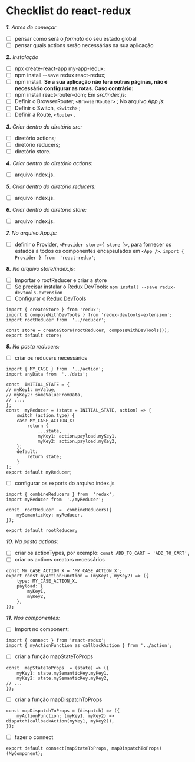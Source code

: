 # Checklist do react-redux

***1.** Antes de começar*
- [ ] pensar como será o *formato* do seu estado global
- [ ] pensar quais actions serão necessárias na sua aplicação

***2.** Instalação*
- [ ] npx create-react-app my-app-redux;
- [ ] npm install --save redux react-redux;
- [ ] npm install.
 **Se a sua aplicação não terá outras páginas, não é necessário configurar as rotas. Caso contrário:**
- [ ]  npm install react-router-dom;
Em *src/index.js*: 
- [ ] Definir o BrowserRouter,  `<BrowserRouter>` ;
No arquivo *App.js*: 
- [ ]  Definir o Switch,  `<Switch>`  ;
- [ ] Definir a Route,  `<Route>`  .

***3.** Criar dentro do diretório src:*
- [ ] diretório actions;
- [ ] diretório reducers;
- [ ] diretório store.

***4.** Criar dentro do diretório actions:*
- [ ] arquivo index.js.

***5.** Criar dentro do diretório reducers:*
- [ ] arquivo index.js.

***6.** Criar dentro do diretório store:*
- [ ] arquivo index.js.

***7.** No arquivo App.js:*
- [ ] definir o Provider, `<Provider store={ store }>`, para fornecer os estados à todos os componentes encapsulados em `<App />`. `import { Provider } from  'react-redux'`;

***8.** No arquivo store/index.js:*
- [ ] Importar o rootReducer e criar a store
- [ ] Se precisar instalar o Redux DevTools: `npm install --save redux-devtools-extension` 
- [ ] Configurar o [Redux DevTools](https://github.com/reduxjs/redux-devtools)
```
import { createStore } from 'redux';
import { composeWithDevTools } from 'redux-devtools-extension';
import rootReducer from  '../reducer';

const store = createStore(rootReducer, composeWithDevTools());
export default store;
```
***9.** Na pasta reducers:*
- [ ] criar os reducers necessários
```
import { MY_CASE } from  '../action';
import anyData from  '../data';

const  INITIAL_STATE = {
// myKey1: myValue,
// myKey2: someValueFromData,
// ....
};
const  myReducer = (state = INITIAL_STATE, action) => {
	switch (action.type) {
	case MY_CASE_ACTION_X:
		return {
			...state,
			myKey1: action.payload.myKey1,
			myKey2: action.payload.myKey2,			
	};
	default:
		return state;
	}
};
export default myReducer;
```
- [ ] configurar os exports do arquivo index.js
```
import { combineReducers } from  'redux';
import myReducer from  './myReducer';

const  rootReducer  =  combineReducers({
	mySemanticKey: myReducer,
});

export default rootReducer;
```

***10.** Na pasta actions:*
- [ ] criar os actionTypes, por exemplo: `const ADD_TO_CART = 'ADD_TO_CART';`
- [ ] criar os actions creators necessários
```
const MY_CASE_ACTION_X = 'MY_CASE_ACTION_X';
export const myActionFunction = (myKey1, myKey2) => ({
	type: MY_CASE_ACTION_X,
	payload: {
		myKey1,
		myKey2,
	},
});
```
***11.** Nos componentes:*
- [ ] Import no component:
```
import { connect } from 'react-redux';
import { myActionFunction as callbackAction } from '../action';
```
- [ ] criar a função mapStateToProps
```
const  mapStateToProps  = (state) => ({
	myKey1: state.mySemanticKey.myKey1,
	myKey2: state.mySemanticKey.myKey2,
// ...
});
```
- [ ] criar a função mapDispatchToProps
```
const mapDispatchToProps = (dispatch) => ({
	myActionFunction: (myKey1, myKey2) => dispatch(callbackAction(myKey1, myKey2)),
});
```
- [ ] fazer o connect
```
export default connect(mapStateToProps, mapDispatchToProps)(MyComponent);
```
